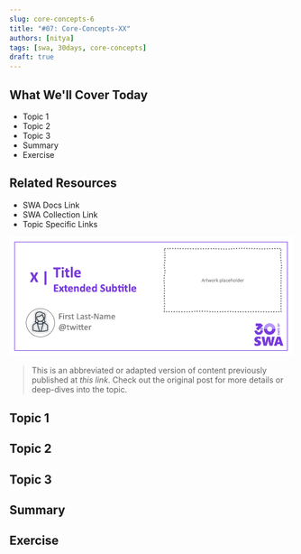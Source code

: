 ```yaml
---
slug: core-concepts-6
title: "#07: Core-Concepts-XX"
authors: [nitya]
tags: [swa, 30days, core-concepts]
draft: true
---
```


## What We'll Cover Today

 * Topic 1
 * Topic 2
 * Topic 3
 * Summary
 * Exercise 

## Related Resources

 * SWA Docs Link
 * SWA Collection Link
 * Topic Specific Links

![](../static/img/series/banner.png)

> This is an abbreviated or adapted version of content previously published at _this link_. Check out the original post for more details or deep-dives into the topic. 

## Topic 1

## Topic 2

## Topic 3

## Summary

## Exercise